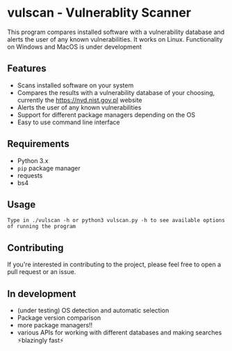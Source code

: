 # vulscan - Vulnerablity Scanner
 This program compares installed software with a vulnerability database and alerts the user of any known vulnerabilities. It works on Linux. Functionality on Windows and MacOS is under development

## Features
- Scans installed software on your system
- Compares the results with a vulnerability database of your choosing, currently the https://nvd.nist.gov.pl website
- Alerts the user of any known vulnerabilities
- Support for different package managers depending on the OS
- Easy to use command line interface

## Requirements
- Python 3.x
- `pip` package manager
- requests
- bs4

## Usage
    Type in ./vulscan -h or python3 vulscan.py -h to see available options of running the program

## Contributing
If you're interested in contributing to the project, please feel free to open a pull request or an issue.

## In development
 - (under testing) OS detection and automatic selection
 - Package version comparison
 - more package managers!!
 - various APIs for working with different databases and making searches ⚡blazingly fast⚡
